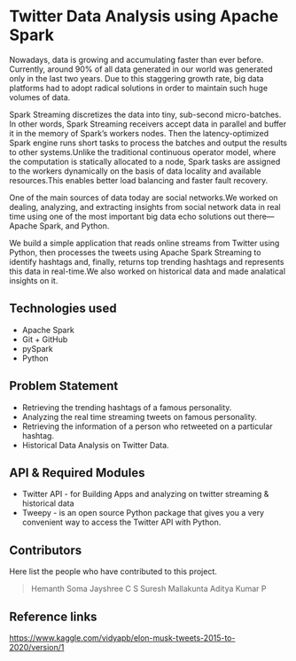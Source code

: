 # Twitter Data Analysis using Apache Spark

Nowadays, data is growing and accumulating faster than ever before. Currently, around 90% of all data generated in our world was generated only in the last two years. Due to this staggering growth rate, big data platforms had to adopt radical solutions in order to maintain such huge volumes of data.

Spark Streaming discretizes the data into tiny, sub-second micro-batches. In other words, Spark Streaming receivers accept data in parallel and buffer it in the memory of Spark’s workers nodes. Then the latency-optimized Spark engine runs short tasks to process the batches and output the results to other systems.Unlike the traditional continuous operator model, where the computation is statically allocated to a node, Spark tasks are assigned to the workers dynamically on the basis of data locality and available resources.This enables better load balancing and faster fault recovery.

One of the main sources of data today are social networks.We worked on dealing, analyzing, and extracting insights from social network data in real time using one of the most important big data echo solutions out there—Apache Spark, and Python.

We build a simple application that reads online streams from Twitter using Python, then processes the tweets using Apache Spark Streaming to identify hashtags and, finally, returns top trending hashtags and represents this data in real-time.We also worked on historical data and made analatical insights on it.

## Technologies used

- Apache Spark
- Git + GitHub
- pySpark
- Python

## Problem Statement

- Retrieving the trending hashtags of a famous personality.
- Analyzing the real time streaming tweets on famous personality.
- Retrieving the information of a person who retweeted on a particular hashtag.
- Historical Data Analysis on Twitter Data.

## API & Required Modules

- Twitter API - for Building Apps and analyzing on twitter streaming & historical data
- Tweepy - is an open source Python package that gives you a very convenient way to access the Twitter API with Python.

## Contributors

Here list the people who have contributed to this project.

> Hemanth Soma
> Jayshree C S
> Suresh Mallakunta
> Aditya Kumar P

## Reference links

https://www.kaggle.com/vidyapb/elon-musk-tweets-2015-to-2020/version/1
